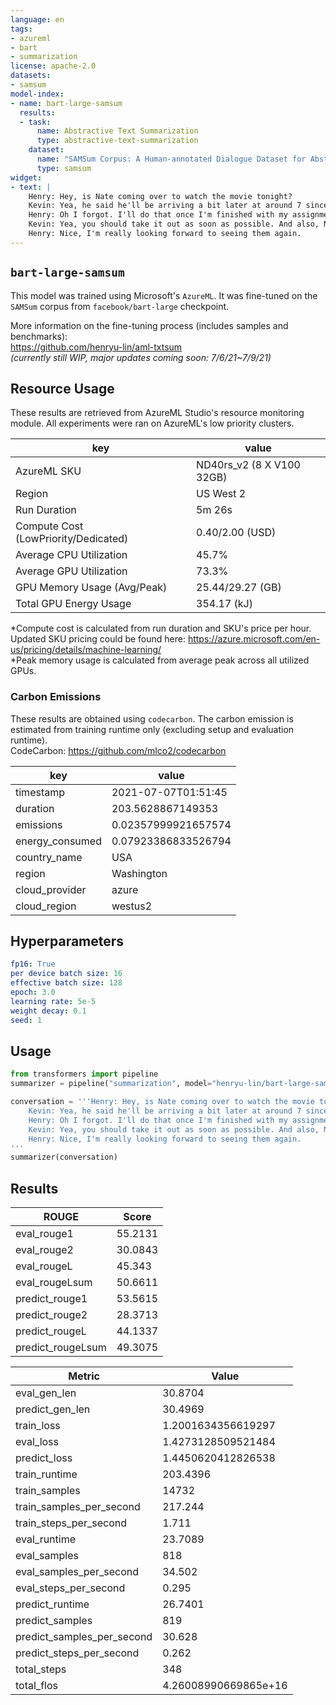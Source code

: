 ```yaml
---
language: en
tags:
- azureml
- bart
- summarization
license: apache-2.0
datasets:
- samsum
model-index:
- name: bart-large-samsum
  results:
  - task: 
      name: Abstractive Text Summarization
      type: abstractive-text-summarization
    dataset:
      name: "SAMSum Corpus: A Human-annotated Dialogue Dataset for Abstractive Summarization" 
      type: samsum
widget:
- text: | 
    Henry: Hey, is Nate coming over to watch the movie tonight?
    Kevin: Yea, he said he'll be arriving a bit later at around 7 since he gets off of work at 6. Have you taken out the garbage yet?
    Henry: Oh I forgot. I'll do that once I'm finished with my assignment for my math class.
    Kevin: Yea, you should take it out as soon as possible. And also, Nate is bringing his girlfriend.
    Henry: Nice, I'm really looking forward to seeing them again.
---
```


## `bart-large-samsum`

This model was trained using Microsoft's `AzureML`. It was fine-tuned on the `SAMSum` corpus from `facebook/bart-large` checkpoint.

More information on the fine-tuning process (includes samples and benchmarks):  
https://github.com/henryu-lin/aml-txtsum  
*(currently still WIP, major updates coming soon: 7/6/21~7/9/21)*

## Resource Usage
These results are retrieved from AzureML Studio's resource monitoring module. All experiments were ran on AzureML's low priority clusters.

| key | value |
| --- | ----- |
| AzureML SKU | ND40rs_v2 (8 X V100 32GB) |
| Region | US West 2 |
| Run Duration | 5m 26s |
| Compute Cost (LowPriority/Dedicated) | $0.40/$2.00 (USD) |
| Average CPU Utilization | 45.7% |
| Average GPU Utilization | 73.3% |
| GPU Memory Usage (Avg/Peak) | 25.44/29.27 (GB) |
| Total GPU Energy Usage | 354.17 (kJ) |

*Compute cost is calculated from run duration and SKU's price per hour. Updated SKU pricing could be found here: https://azure.microsoft.com/en-us/pricing/details/machine-learning/  
*Peak memory usage is calculated from average peak across all utilized GPUs.  

### Carbon Emissions
These results are obtained using `codecarbon`. The carbon emission is estimated from training runtime only (excluding setup and evaluation runtime).  
CodeCarbon: https://github.com/mlco2/codecarbon  

| key | value |
| --- | ----- |
| timestamp | 2021-07-07T01:51:45 |
| duration | 203.5628867149353 |
| emissions | 0.02357999921657574 |
| energy_consumed | 0.07923386833526794 |
| country_name | USA |
| region | Washington |
| cloud_provider | azure |
| cloud_region | westus2 |

## Hyperparameters
```yaml
fp16: True
per device batch size: 16
effective batch size: 128
epoch: 3.0
learning rate: 5e-5
weight decay: 0.1
seed: 1
```

## Usage
```python
from transformers import pipeline
summarizer = pipeline("summarization", model="henryu-lin/bart-large-samsum")

conversation = '''Henry: Hey, is Nate coming over to watch the movie tonight?
    Kevin: Yea, he said he'll be arriving a bit later at around 7 since he gets off of work at 6. Have you taken out the garbage yet?
    Henry: Oh I forgot. I'll do that once I'm finished with my assignment for my math class.
    Kevin: Yea, you should take it out as soon as possible. And also, Nate is bringing his girlfriend.
    Henry: Nice, I'm really looking forward to seeing them again.
'''
summarizer(conversation)
```

## Results
| ROUGE | Score |
| ----- | ----- |
| eval_rouge1 | 55.2131 |
| eval_rouge2 | 30.0843 |
| eval_rougeL | 45.343 |
| eval_rougeLsum | 50.6611 |
| predict_rouge1 | 53.5615 |
| predict_rouge2 | 28.3713 |
| predict_rougeL | 44.1337 |
| predict_rougeLsum | 49.3075 |

| Metric | Value |
| ------ | ----- |
| eval_gen_len | 30.8704 |
| predict_gen_len | 30.4969 |
| train_loss | 1.2001634356619297 |
| eval_loss | 1.4273128509521484 |
| predict_loss | 1.4450620412826538 |
| train_runtime | 203.4396 |
| train_samples | 14732 |
| train_samples_per_second | 217.244 |
| train_steps_per_second | 1.711 |
| eval_runtime | 23.7089 |
| eval_samples | 818 |
| eval_samples_per_second | 34.502 |
| eval_steps_per_second | 0.295 |
| predict_runtime | 26.7401 |
| predict_samples | 819 |
| predict_samples_per_second | 30.628 |
| predict_steps_per_second | 0.262 |
| total_steps | 348 |
| total_flos | 4.26008990669865e+16 |